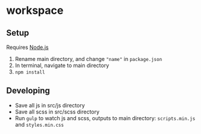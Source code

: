 # workspace

## Setup
Requires [Node.js](https://nodejs.org/en/download/)
1. Rename main directory, and change `"name"` in `package.json`
2. In terminal, navigate to main directory
3. `npm install`

## Developing
- Save all js in src/js directory
- Save all scss in src/scss directory
- Run `gulp` to watch js and scss, outputs to main directory: `scripts.min.js` and `styles.min.css`
